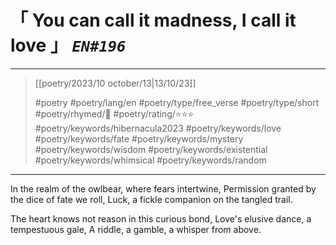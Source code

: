 # &#12300; You can call it madness, I call it love &#12301; *`EN#196`*

---

> [[poetry/2023/10 october/13|13/10/23]]
> 
> #poetry 
> #poetry/lang/en 
> #poetry/type/free_verse #poetry/type/short 
> #poetry/rhymed/🔴 
> #poetry/rating/⭐⭐⭐ 
> #poetry/keywords/hibernacula2023 #poetry/keywords/love #poetry/keywords/fate #poetry/keywords/mystery #poetry/keywords/wisdom #poetry/keywords/existential #poetry/keywords/whimsical #poetry/keywords/random 

---

In the realm of the owlbear, where fears intertwine,
Permission granted by the dice of fate we roll,
Luck, a fickle companion on the tangled trail.

The heart knows not reason in this curious bond,
Love's elusive dance, a tempestuous gale,
A riddle, a gamble, a whisper from above.